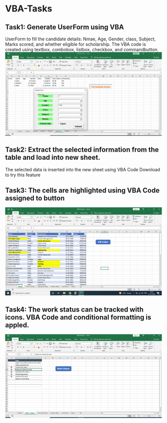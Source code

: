 # VBA-Tasks

## Task1: Generate UserForm using VBA
UserForm to fill the candidate details: Nmae, Age, Gender, class, Subject, Marks scored, and whether eligible for scholarship. 
The VBA code is created using textbox, combobox, listbox, checkbox, and commandbutton.
![image](https://github.com/MaithiliBhakare/VBA-Tasks/blob/f35f00a445b5dd79ee1fd023e038e012a867459b/UserForm.png)

## Task2: Extract the selected information from the table and load into new sheet.
The selected data is inserted into the new sheet using VBA Code
Download to try this feature

## Task3: The cells are highlighted using VBA Code assigned to button
![image](https://github.com/MaithiliBhakare/VBA-Tasks/blob/f35f00a445b5dd79ee1fd023e038e012a867459b/Fill%20cell%20vba.png)

## Task4: The work status can be tracked with icons. VBA Code and conditional formatting is appled.
![image](https://github.com/MaithiliBhakare/VBA-Tasks/blob/f35f00a445b5dd79ee1fd023e038e012a867459b/Status%20Tracker%20VBA.png)

